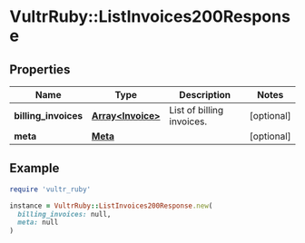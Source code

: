 # VultrRuby::ListInvoices200Response

## Properties

| Name | Type | Description | Notes |
| ---- | ---- | ----------- | ----- |
| **billing_invoices** | [**Array&lt;Invoice&gt;**](Invoice.md) | List of billing invoices. | [optional] |
| **meta** | [**Meta**](Meta.md) |  | [optional] |

## Example

```ruby
require 'vultr_ruby'

instance = VultrRuby::ListInvoices200Response.new(
  billing_invoices: null,
  meta: null
)
```

